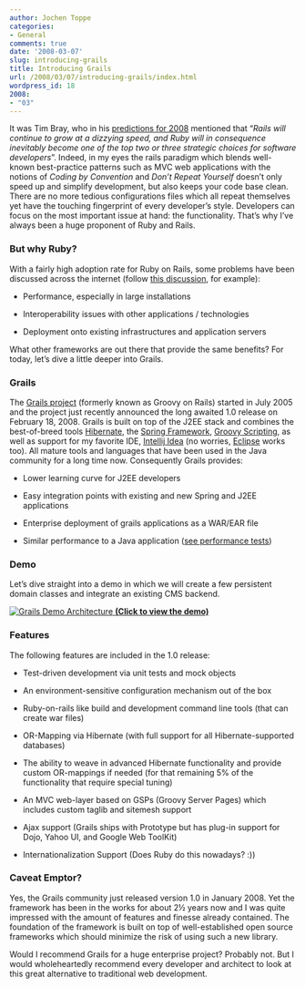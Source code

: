 ```yaml
---
author: Jochen Toppe
categories:
- General
comments: true
date: '2008-03-07'
slug: introducing-grails
title: Introducing Grails
url: /2008/03/07/introducing-grails/index.html
wordpress_id: 18
2008:
- "03"
---
```



It was Tim Bray, who in his [predictions for 2008](http://www.tbray.org/ongoing/When/200x/2008/01/03/Prediction-Rails) mentioned that “_Rails will continue to grow at a dizzying speed, and Ruby will in consequence inevitably become one of the top two or three strategic choices for software developers_”. Indeed, in my eyes the rails paradigm which blends well-known best-practice patterns such as MVC web applications with the notions of _Coding by Convention_ and _Don’t Repeat Yourself_ doesn’t only speed up and simplify development, but also keeps your code base clean. There are no more tedious configurations files which all repeat themselves yet have the touching fingerprint of every developer’s style. Developers can focus on the most important issue at hand: the functionality. That’s why I’ve always been a huge proponent of Ruby and Rails.





### But why Ruby?


With a fairly high adoption rate for Ruby on Rails, some problems have been discussed across the internet (follow [this discussion](http://graemerocher.blogspot.com/2006/04/grails-ruby-on-rails-feeling-heat.html), for example):



	
  * Performance, especially in large installations

	
  * Interoperability issues with other applications / technologies

	
  * Deployment onto existing infrastructures and application servers


What other frameworks are out there that provide the same benefits? For today, let’s dive a little deeper into Grails.


### Grails


The [Grails project](http://www.grails.org) (formerly known as Groovy on Rails) started in July 2005 and the project just recently announced the long awaited 1.0 release on February 18, 2008. Grails is built on top of the J2EE stack and combines the best-of-breed tools [Hibernate](http://www.hibernate.org/), the [Spring Framework](http://www.springframework.org/), [Groovy Scripting](http://groovy.codehaus.org/), as well as support for my favorite IDE, [Intellij Idea](http://www.jetbrains.com/idea/index.html) (no worries, [Eclipse](http://www.eclipse.org/) works too). All mature tools and languages that have been used in the Java community for a long time now. Consequently Grails provides:



	
  * Lower learning curve for J2EE developers

	
  * Easy integration points with existing and new Spring and J2EE applications

	
  * Enterprise deployment of grails applications as a WAR/EAR file

	
  * Similar performance to a Java application ([see performance tests](http://docs.codehaus.org/display/GRAILS/Grails+vs+Rails+Benchmark))




### Demo


Let’s dive straight into a demo in which we will create a few persistent domain classes and integrate an existing CMS backend.



[![Grails Demo Architecture](http://www.jtoee.com/wp-content/uploads/2008/06/oie_untitled.jpg)
**(Click to view the demo)**](http://jtoee.com/wp-content/uploads/2008/06/grailsdemo_final.html)





### Features


The following features are included in the 1.0 release:



	
  * Test-driven development via unit tests and mock objects

	
  * An environment-sensitive configuration mechanism out of the box

	
  * Ruby-on-rails like build and development command line tools (that can create war files)

	
  * OR-Mapping via Hibernate (with full support for all Hibernate-supported databases)

	
  * The ability to weave in advanced Hibernate functionality and provide custom OR-mappings if needed (for that remaining 5% of the functionality that require special tuning)

	
  * An MVC web-layer based on GSPs (Groovy Server Pages) which includes custom taglib and sitemesh support

	
  * Ajax support (Grails ships with Prototype but has plug-in support for Dojo, Yahoo UI, and Google Web ToolKit)

	
  * Internationalization Support (Does Ruby do this nowadays? :))




### Caveat Emptor?


Yes, the Grails community just released version 1.0 in January 2008. Yet the framework has been in the works for about 2½ years now and I was quite impressed with the amount of features and finesse already contained. The foundation of the framework is built on top of well-established open source frameworks which should minimize the risk of using such a new library.

Would I recommend Grails for a huge enterprise project? Probably not. But I would wholeheartedly recommend every developer and architect to look at this great alternative to traditional web development.
